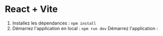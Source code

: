 # React + Vite

1. Installez les dépendances : `npm install`
2. Démarrez l'application en local : `npm run dev`
   Démarrez l'application :
